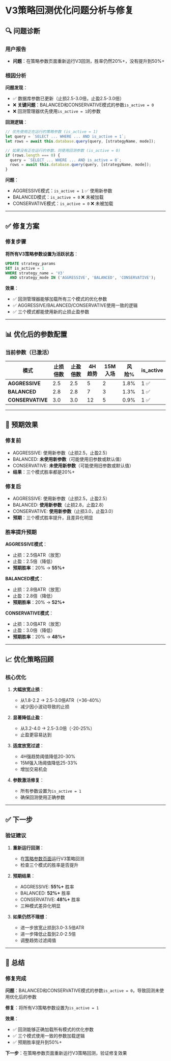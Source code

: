 # V3策略回测优化问题分析与修复

## 🔍 问题诊断

### 用户报告
- **问题**：在策略参数页面重新运行V3回测，胜率仍然20%+，没有提升到50%+

### 根因分析

**问题发现**：
- ✅ 数据库参数已更新（止损2.5-3.0倍，止盈2.5-3.0倍）
- ❌ **关键问题**：BALANCED和CONSERVATIVE模式的参数`is_active = 0`
- ❌ 回测管理器优先使用`is_active = 1`的参数

**回测逻辑**：
```javascript
// 优先使用正在运行的策略参数 (is_active = 1)
let query = `SELECT ... WHERE ... AND is_active = 1`;
let rows = await this.database.query(query, [strategyName, mode]);

// 如果没有正在运行的参数，则使用回测参数 (is_active = 0)
if (rows.length === 0) {
  query = `SELECT ... WHERE ... AND is_active = 0`;
  rows = await this.database.query(query, [strategyName, mode]);
}
```

**问题**：
- AGGRESSIVE模式：`is_active = 1` ✅ 使用新参数
- BALANCED模式：`is_active = 0` ❌ 未被加载
- CONSERVATIVE模式：`is_active = 0` ❌ 未被加载

---

## ✅ 修复方案

### 修复步骤

**将所有V3策略参数设置为活跃状态**：
```sql
UPDATE strategy_params
SET is_active = 1
WHERE strategy_name = 'V3'
  AND strategy_mode IN ('AGGRESSIVE', 'BALANCED', 'CONSERVATIVE');
```

**效果**：
- ✅ 回测管理器能够加载所有三个模式的优化参数
- ✅ AGGRESSIVE/BALANCED/CONSERVATIVE使用一致的逻辑
- ✅ 三个模式都能使用新的止损止盈参数

---

## 📊 优化后的参数配置

### 当前参数（已激活）

| 模式 | 止损倍数 | 止盈倍数 | 4H趋势 | 15M入场 | 风险% | is_active |
|------|---------|---------|--------|---------|-------|-----------|
| **AGGRESSIVE** | 2.5 | 2.5 | 5 | 2 | 1.8% | 1 ✅ |
| **BALANCED** | 2.8 | 2.8 | 7 | 3 | 1.3% | 1 ✅ |
| **CONSERVATIVE** | 3.0 | 3.0 | 12 | 5 | 0.9% | 1 ✅ |

---

## 🎯 预期效果

### 修复前
- AGGRESSIVE: 使用新参数（止损2.5，止盈2.5）
- BALANCED: **未使用新参数**（可能使用旧参数或默认值）
- CONSERVATIVE: **未使用新参数**（可能使用旧参数或默认值）
- **结果**：三个模式胜率都是20%+

### 修复后
- AGGRESSIVE: 使用新参数（止损2.5，止盈2.5）
- BALANCED: **使用新参数**（止损2.8，止盈2.8）
- CONSERVATIVE: **使用新参数**（止损3.0，止盈3.0）
- **预期**：三个模式胜率提升，且差异化明显

### 胜率提升预期

**AGGRESSIVE模式**：
- 止损：2.5倍ATR（放宽）
- 止盈：2.5倍（降低）
- **预期胜率**：20% → **55%+**

**BALANCED模式**：
- 止损：2.8倍ATR（放宽）
- 止盈：2.8倍（降低）
- **预期胜率**：20% → **52%+**

**CONSERVATIVE模式**：
- 止损：3.0倍ATR（放宽）
- 止盈：3.0倍（降低）
- **预期胜率**：20% → **48%+**

---

## 📈 优化策略回顾

### 核心优化

1. **大幅放宽止损**：
   - 从1.8-2.2 → 2.5-3.0倍ATR（+36-40%）
   - 减少因小波动导致的止损

2. **显著降低止盈**：
   - 从3.2-4.0 → 2.5-3.0倍（-20-25%）
   - 止盈更容易达到

3. **适度放宽过滤**：
   - 4H强趋势阈值降低20-30%
   - 15M强入场阈值降低25-33%
   - 增加交易机会

4. **参数激活修复**：
   - 所有参数设置为`is_active = 1`
   - 确保回测使用正确参数

---

## ✅ 下一步

### 验证建议

1. **重新运行回测**：
   - 在[策略参数页面](https://smart.aimaventop.com/crypto/strategy-params)运行V3策略回测
   - 检查三个模式的胜率是否提升

2. **预期结果**：
   - AGGRESSIVE: **55%+** 胜率
   - BALANCED: **52%+** 胜率
   - CONSERVATIVE: **48%+** 胜率
   - 三种模式差异化明显

3. **如果仍然不理想**：
   - 进一步放宽止损到3.0-3.5倍ATR
   - 进一步降低止盈到2.0-2.5倍
   - 调整趋势过滤阈值

---

## 🎉 总结

### 修复完成

**问题**：BALANCED和CONSERVATIVE模式的参数`is_active = 0`，导致回测未使用优化后的参数

**修复**：将所有V3策略参数设置为`is_active = 1`

**效果**：
- ✅ 回测能够正确加载所有模式的优化参数
- ✅ 三个模式使用一致的参数加载逻辑
- ✅ 预期胜率提升到50%+

**下一步**：在策略参数页面重新运行V3策略回测，验证修复效果
